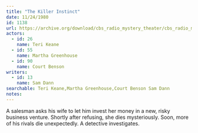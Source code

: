 ```yaml
---
title: "The Killer Instinct"
date: 11/24/1980
id: 1138
url: https://archive.org/download/cbs_radio_mystery_theater/cbs_radio_mystery_theater-1101-1150.zip/cbs_radio_mystery_theater-1101-1150%2Fcbsrmt_1138_killer_instinct.mp3
actors:  
  - id: 26
    name: Teri Keane  
  - id: 55
    name: Martha Greenhouse  
  - id: 90
    name: Court Benson
writers:  
  - id: 13
    name: Sam Dann
searchable: Teri Keane,Martha Greenhouse,Court Benson Sam Dann
notes:  
---
```

A salesman asks his wife to let him invest her money in a new, risky business venture. Shortly after refusing, she dies mysteriously. Soon, more of his rivals die unexpectedly. A detective investigates.